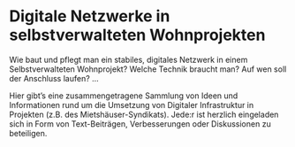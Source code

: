 # Digitale Netzwerke in selbstverwalteten Wohnprojekten

Wie baut und pflegt man ein stabiles, digitales Netzwerk in einem Selbstverwalteten Wohnprojekt? Welche Technik braucht man? Auf wen soll der Anschluss laufen? ...

Hier gibt’s eine zusammengetragene Sammlung von Ideen und Informationen rund um die Umsetzung von Digitaler Infrastruktur in Projekten (z.B. des Mietshäuser-Syndikats). Jede:r ist herzlich eingeladen sich in Form von Text-Beiträgen, Verbesserungen oder Diskussionen zu beteiligen.
